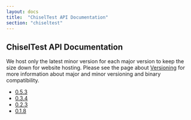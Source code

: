 ```yaml
---
layout: docs
title:  "ChiselTest API Documentation"
section: "chiseltest"
---
```


## ChiselTest API Documentation

We host only the latest minor version for each major version to keep the size down for website hosting.
Please see the page about [Versioning](../../chisel3/docs/appendix/versioning.html) for more information about major and minor versioning and binary compatibility.

* [0.5.3](0.5.3/)
* [0.3.4](0.3.4/)
* [0.2.3](0.2.3/)
* [0.1.8](0.1.7/)


